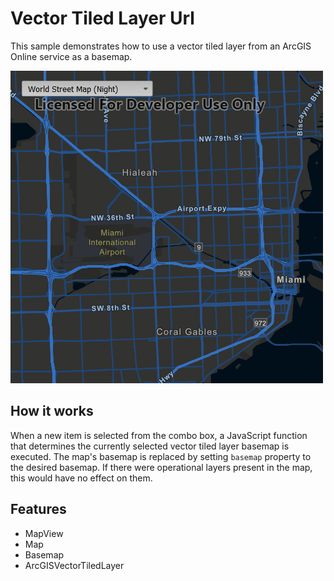 # Vector Tiled Layer Url

This sample demonstrates how to use a vector tiled layer from an ArcGIS Online service as a basemap.

![](screenshot.png)

## How it works

When a new item is selected from the combo box, a JavaScript
function that determines the currently selected vector tiled layer
basemap is executed. The map's basemap is replaced by setting `basemap` 
property to the desired basemap. If there were operational
layers present in the map, this would have no effect on them.

## Features
- MapView
- Map
- Basemap
- ArcGISVectorTiledLayer

